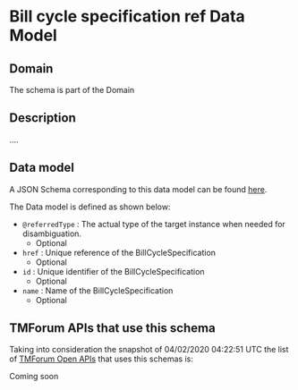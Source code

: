 # Bill cycle specification ref Data Model

## Domain

The  schema is part of the  Domain

## Description

....

## Data model

A JSON Schema corresponding to this data model can be found
[here](https://github.com/tmforum-rand/schemas/blob/candidates/Customer/BillCycleSpecificationRef.schema.json).

The Data model is defined as shown below:
- `@referredType` : The actual type of the target instance when needed for disambiguation.
  - Optional
- `href` : Unique reference of the BillCycleSpecification
  - Optional
- `id` : Unique identifier of the BillCycleSpecification
  - Optional
- `name` : Name of the BillCycleSpecification
  - Optional




## TMForum APIs that use this schema

Taking into consideration the snapshot of 04/02/2020 04:22:51 UTC the list of [TMForum Open APIs](https://www.tmforum.org/open-apis/) that uses this schemas is:

Coming soon